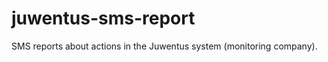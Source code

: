 juwentus-sms-report
===================

SMS reports about actions in the Juwentus system (monitoring company).
